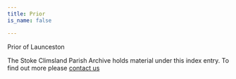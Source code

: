 ```yaml
---
title: Prior
is_name: false

---
```


Prior of Launceston


The Stoke Climsland Parish Archive holds material under this index entry. To find out more please [contact us](/contact/)

